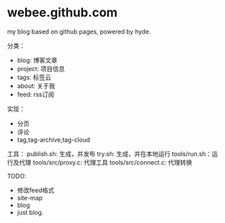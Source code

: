 webee.github.com
================

my blog based on github pages, powered by hyde.

分类：

* blog: 博客文章
* project: 项目信息
* tags: 标签云
* about: 关于我
* feed: rss订阅

实现：

* 分页
* 评论
* tag,tag-archive,tag-cloud

工具：
publish.sh: 生成，并发布
try.sh: 生成，并在本地运行
tools/run.sh：运行及代理
tools/src/proxy.c: 代理工具
tools/src/connect.c: 代理转换

TODO:

* 修改feed格式
* site-map
* blog
* just blog.
